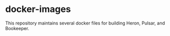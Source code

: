 # docker-images

This repository maintains several docker files for building Heron, Pulsar, and Bookeeper.
